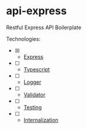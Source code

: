 # api-express

Restful Express API Boilerplate

Technologies:

- [x] - [Express](http://expressjs.com/)

- [ ] - [Typescript](https://www.typescriptlang.org/)

- [ ] - [Logger](https://getpino.io/#/docs/web?id=pino-with-express)

- [ ] - [Validator](https://express-validator.github.io/docs/)

- [ ] - [Testing](https://jestjs.io/)

- [ ] - [Internalization](https://www.i18next.com/misc/migration-guide#nodejs-+-express)
